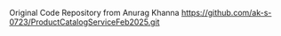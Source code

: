 Original Code Repository from Anurag Khanna
https://github.com/ak-s-0723/ProductCatalogServiceFeb2025.git